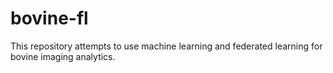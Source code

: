 # bovine-fl
This repository attempts to use machine learning and federated learning for bovine imaging analytics.
